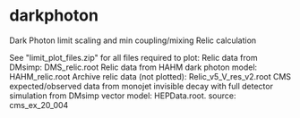# darkphoton
Dark Photon limit scaling and min coupling/mixing Relic calculation

See "limit_plot_files.zip" for all files required to plot:
Relic data from DMsimp: DMS_relic.root
Relic data from HAHM dark photon model: HAHM_relic.root
Archive relic data (not plotted): Relic_v5_V_res_v2.root
CMS expected/observed data from monojet invisible decay with full detector simulation from DMsimp vector model: HEPData.root. source: cms_ex_20_004

